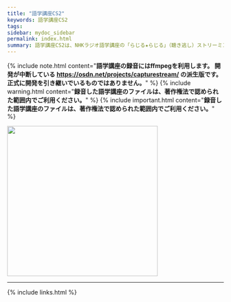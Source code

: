```yaml
---
title: "語学講座CS2"
keywords: 語学講座CS2
tags: 
sidebar: mydoc_sidebar
permalink: index.html
summary: 語学講座CS2は、NHKラジオ語学講座の「らじる★らじる」（聴き逃し）ストリーミング配信を自動録音するためのアプリです。
---
```

{% include note.html content="**語学講座の録音にはffmpegを利用します。 開発が中断している https://osdn.net/projects/capturestream/ の派生版です。 正式に開発を引き継いでいるものではありません。**" %}
{% include warning.html content="**録音した語学講座のファイルは、著作権法で認められた範囲内でご利用ください。**" %}
{% include important.html content="**録音した語学講座のファイルは、著作権法で認められた範囲内でご利用ください。**" %}


<img src="https://github.com/CSReviser/CaptureStream/assets/46049273/630baada-27f1-4984-a6ce-3f2bc6349be4" width="350"> 



***

 <link rel="shortcut icon" type="image/x-icon" href="https://avatars.githubusercontent.com/u/46049273?v=4">
 <link rel="shortcut icon" type="image/x-icon" href="https://raw.githubusercontent.com/CSReviser/CaptureStream2/master/icon.ico">
 <meta name="twitter:image:src" content="https://csreviser.github.io/gogaku-cs2/images/company_logo.png">

{% include links.html %}
